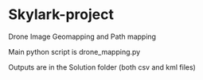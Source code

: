 # Skylark-project
Drone Image Geomapping and Path mapping

Main python script is drone_mapping.py

Outputs are in the Solution folder (both csv and kml files)
